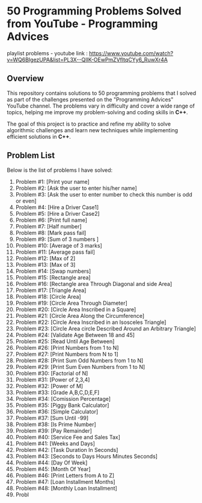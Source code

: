 # 50 Programming Problems Solved from YouTube - Programming Advices
playlist problems - youtube link : https://www.youtube.com/watch?v=WQ6BIgezUPA&list=PL3X--QIIK-OEwPmZVfltqCYy6_RuwXr4A


## Overview
This repository contains solutions to 50 programming problems that I solved as part of the challenges presented on the "Programming Advices" YouTube channel. The problems vary in difficulty and cover a wide range of topics, helping me improve my problem-solving and coding skills in **C++**.

The goal of this project is to practice and refine my ability to solve algorithmic challenges and learn new techniques while implementing efficient solutions in **C++**.

## Problem List
Below is the list of problems I have solved:

1.  Problem #1:  [Print your name]
2.  Problem #2:  [Ask the user to enter his/her name]
1.  Problem #3:  [Ask the user to enter number to check this number is odd or even]
1.  Problem #4:  [Hire a Driver Case1]
1.  Problem #5:  [Hire a Driver Case2]
1.  Problem #6:  [Print full name]
7.  Problem #7:  [Half number]
8.  Problem #8:  [Mark pass fail]
9.  Problem #9:  [Sum of 3 numbers ]
10. Problem #10: [Average of 3 marks]
11. Problem #11: [Average pass fail]
12. Problem #12: [Max of 2]
13. Problem #13: [Max of 3]
14. Problem #14: [Swap numbers]
15. Problem #15: [Rectangle area]
16. Problem #16: [Rectangle area Through Diagonal and side Area]
17. Problem #17: [Triangle Area]
18. Problem #18: [Circle Area]
19. Problem #19: [Circle Area Through Diameter]
20. Problem #20: [Circle Area Inscribed in a Square]
21. Problem #21: [Circle Area Along the Circumference]
22. Problem #22: [Circle Area Inscribed in an Isosceles Triangle]
23. Problem #23: [Circle Area circle Described Around an Arbitrary Triangle]
24. Problem #24: [Validate Age Between 18 and 45]
25. Problem #25: [Read Until Age Between]
26. Problem #26: [Print Numbers from 1 to N]
27. Problem #27: [Print Numbers from N to 1]
28. Problem #28: [Print Sum Odd Numbers from 1 to N]
29. Problem #29: [Print Sum Even Numbers from 1 to N]
30. Problem #30: [Factorial of N]
31. Problem #31: [Power of 2,3,4]
32. Problem #32: [Power of M]
33. Problem #33: [Grade A,B,C,D,E,F]
34. Problem #34: [Comission Percentage]
35. Problem #35: [Piggy Bank Calculator]
36. Problem #36: [Simple Calculator]
37. Problem #37: [Sum Until -99]
38. Problem #38: [Is Prime Number]
39. Problem #39: [Pay Remainder]
40. Problem #40: [Service Fee and Sales Tax]
41. Problem #41: [Weeks and Days]
42. Problem #42: [Task Duration In Seconds]
43. Problem #43: [Seconds to Days Hours Minutes Seconds]
44. Problem #44: [Day Of Week]
45. Problem #45: [Month Of Year]
46. Problem #46: [Print Letters from A to Z]
47. Problem #47: [Loan Installment Months]
48. Problem #48: [Monthly Loan Installment]
49. Probl